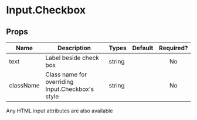 # Input.Checkbox

## Props

| Name      | Description                                      | Types  | Default | Required? |
|-----------|--------------------------------------------------|--------|---------|:---------:|
| text      | Label beside check box                           | string |         |     No    |
| className | Class name for overriding Input.Checkbox's style | string |         |     No    |

Any HTML input attributes are also available